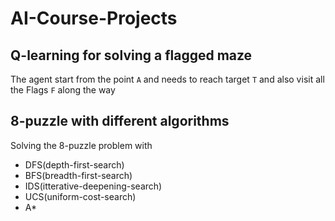 # AI-Course-Projects
## Q-learning for solving a flagged maze
The agent start from the point `A` and needs to reach target `T` and also visit all the Flags `F` along the way
  
  
## 8-puzzle with different algorithms
Solving the 8-puzzle problem with
- DFS(depth-first-search)
- BFS(breadth-first-search)
- IDS(itterative-deepening-search)
- UCS(uniform-cost-search)
- A*
